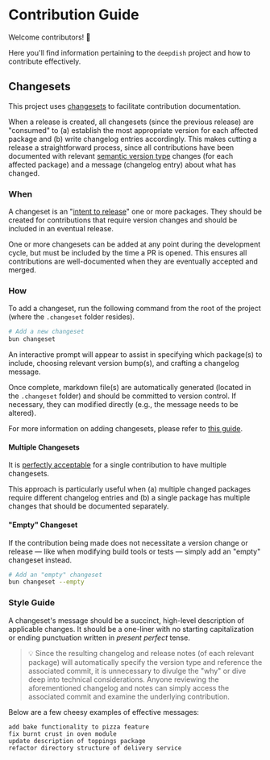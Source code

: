 # Contribution Guide

Welcome contributors! 👋

Here you'll find information pertaining to the `deepdish` project and how to contribute effectively.

## Changesets

This project uses [changesets](https://github.com/changesets/changesets) to facilitate contribution documentation.

When a release is created, all changesets (since the previous release) are "consumed" to (a) establish the most appropriate version for each affected package and (b) write changelog entries accordingly. This makes cutting a release a straightforward process, since all contributions have been documented with relevant [semantic version type](https://semver.org/) changes (for each affected package) and a message (changelog entry) about what has changed.

### When

A changeset is an "[intent to release](https://github.com/changesets/changesets/blob/main/README.md#how-do-we-do-that)" one or more packages. They should be created for contributions that require version changes and should be included in an eventual release.

One or more changesets can be added at any point during the development cycle, but must be included by the time a PR is opened. This ensures all contributions are well-documented when they are eventually accepted and merged.

### How

To add a changeset, run the following command from the root of the project (where the `.changeset` folder resides).

```sh
# Add a new changeset
bun changeset
```

An interactive prompt will appear to assist in specifying which package(s) to include, choosing relevant version bump(s), and crafting a changelog message.

Once complete, markdown file(s) are automatically generated (located in the `.changeset` folder) and should be committed to version control. If necessary, they can modified directly (e.g., the message needs to be altered).

For more information on adding changesets, please refer to [this guide](https://github.com/changesets/changesets/blob/main/docs/adding-a-changeset.md#i-am-in-a-multi-package-repository-a-mono-repo).

#### Multiple Changesets

It is [perfectly acceptable](https://github.com/changesets/changesets/blob/main/docs/adding-a-changeset.md#you-can-add-more-than-one-changeset-to-a-pull-request) for a single contribution to have multiple changesets.

This approach is particularly useful when (a) multiple changed packages require different changelog entries and (b) a single package has multiple changes that should be documented separately.

#### "Empty" Changeset

If the contribution being made does not necessitate a version change or release — like when modifying build tools or tests — simply add an "empty" changeset instead.

```sh
# Add an "empty" changeset
bun changeset --empty
```

### Style Guide

A changeset's message should be a succinct, high-level description of applicable changes. It should be a one-liner with no starting capitalization or ending punctuation written in _present perfect_ tense.

> 💡 Since the resulting changelog and release notes (of each relevant package) will automatically specify the version type and reference the associated commit, it is unnecessary to divulge the "why" or dive deep into technical considerations. Anyone reviewing the aforementioned changelog and notes can simply access the associated commit and examine the underlying contribution.

Below are a few cheesy examples of effective messages:
```
add bake functionality to pizza feature
fix burnt crust in oven module
update description of toppings package
refactor directory structure of delivery service
```
